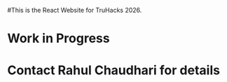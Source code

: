 #This is the React Website for TruHacks 2026.
# Work in Progress
# Contact Rahul Chaudhari for details

